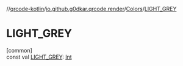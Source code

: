//[qrcode-kotlin](../../../index.md)/[io.github.g0dkar.qrcode.render](../index.md)/[Colors](index.md)/[LIGHT_GREY](-l-i-g-h-t_-g-r-e-y.md)

# LIGHT_GREY

[common]\
const val [LIGHT_GREY](-l-i-g-h-t_-g-r-e-y.md): [Int](https://kotlinlang.org/api/latest/jvm/stdlib/kotlin/-int/index.html)
